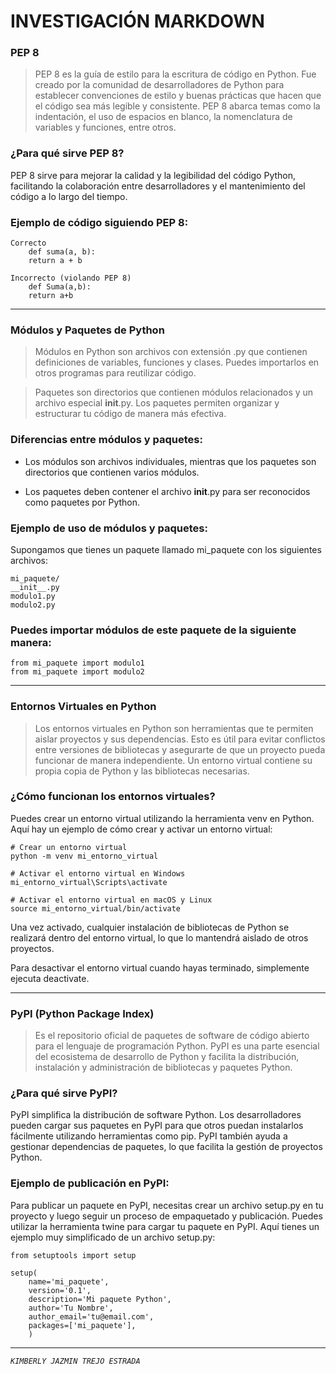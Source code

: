 # INVESTIGACIÓN MARKDOWN

### PEP 8
> PEP 8 es la guía de estilo para la escritura de código en Python. Fue creado por la comunidad de desarrolladores de Python para establecer convenciones de estilo y buenas prácticas que hacen que el código sea más legible y consistente. PEP 8 abarca temas como la indentación, el uso de espacios en blanco, la nomenclatura de variables y funciones, entre otros.

### ¿Para qué sirve PEP 8?

PEP 8 sirve para mejorar la calidad y la legibilidad del código Python, facilitando la colaboración entre desarrolladores y el mantenimiento del código a lo largo del tiempo.

### Ejemplo de código siguiendo PEP 8:
    Correcto
        def suma(a, b):
        return a + b

    Incorrecto (violando PEP 8)
        def Suma(a,b):
        return a+b

---

### Módulos y Paquetes de Python
> Módulos en Python son archivos con extensión .py que contienen definiciones de variables, funciones y clases. Puedes importarlos en otros programas para reutilizar código.
       
> Paquetes son directorios que contienen módulos relacionados y un archivo especial __init__.py. Los paquetes permiten organizar y estructurar tu código de manera más efectiva.

### Diferencias entre módulos y paquetes:
- Los módulos son archivos individuales, mientras que los paquetes son directorios que contienen varios módulos.
  
- Los paquetes deben contener el archivo __init__.py para ser reconocidos como paquetes por Python.

### Ejemplo de uso de módulos y paquetes:

Supongamos que tienes un paquete llamado mi_paquete con los siguientes archivos:

    mi_paquete/
    __init__.py
    modulo1.py
    modulo2.py

### Puedes importar módulos de este paquete de la siguiente manera:

    from mi_paquete import modulo1
    from mi_paquete import modulo2

---

### Entornos Virtuales en Python
> Los entornos virtuales en Python son herramientas que te permiten aislar proyectos y sus dependencias. Esto es útil para evitar conflictos entre versiones de bibliotecas y asegurarte de que un proyecto pueda funcionar de manera independiente. Un entorno virtual contiene su propia copia de Python y las bibliotecas necesarias.

### ¿Cómo funcionan los entornos virtuales?

Puedes crear un entorno virtual utilizando la herramienta venv en Python. Aquí hay un ejemplo de cómo crear y activar un entorno virtual:

    # Crear un entorno virtual
    python -m venv mi_entorno_virtual

    # Activar el entorno virtual en Windows
    mi_entorno_virtual\Scripts\activate

    # Activar el entorno virtual en macOS y Linux
    source mi_entorno_virtual/bin/activate

Una vez activado, cualquier instalación de bibliotecas de Python se realizará dentro del entorno virtual, lo que lo mantendrá aislado de otros proyectos.

Para desactivar el entorno virtual cuando hayas terminado, simplemente ejecuta deactivate.

---

### PyPI (Python Package Index) 
> Es el repositorio oficial de paquetes de software de código abierto para el lenguaje de programación Python. PyPI es una parte esencial del ecosistema de desarrollo de Python y facilita la distribución, instalación y administración de bibliotecas y paquetes Python.

### ¿Para qué sirve PyPI?
PyPI simplifica la distribución de software Python. Los desarrolladores pueden cargar sus paquetes en PyPI para que otros puedan instalarlos fácilmente utilizando herramientas como pip. PyPI también ayuda a gestionar dependencias de paquetes, lo que facilita la gestión de proyectos Python.

### Ejemplo de publicación en PyPI:
Para publicar un paquete en PyPI, necesitas crear un archivo setup.py en tu proyecto y luego seguir un proceso de empaquetado y publicación. Puedes utilizar la herramienta twine para cargar tu paquete en PyPI. Aquí tienes un ejemplo muy simplificado de un archivo setup.py:

    from setuptools import setup

    setup(
        name='mi_paquete',
        version='0.1',
        description='Mi paquete Python',
        author='Tu Nombre',
        author_email='tu@email.com',
        packages=['mi_paquete'],
        )
 
 ---

*`KIMBERLY JAZMIN TREJO ESTRADA`*